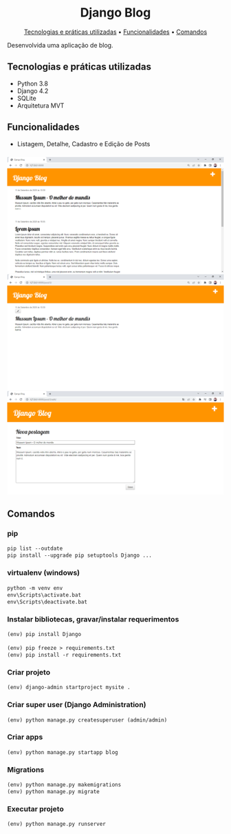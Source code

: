 <h1 align="center">
  Django Blog
</h1>
<p align="center">
  <a href="#tecnologias-e-práticas-utilizadas">Tecnologias e práticas utilizadas</a> •
  <a href="#funcionalidades">Funcionalidades</a> •
  <a href="#comandos">Comandos</a>
</p>

Desenvolvida uma aplicação de blog.

## Tecnologias e práticas utilizadas
- Python 3.8
- Django 4.2
- SQLite
- Arquitetura MVT

## Funcionalidades
- Listagem, Detalhe, Cadastro e Edição de Posts

###

![alt text](https://raw.githubusercontent.com/samuel-oldra/DjangoBlog/main/README_IMGS/List.png)
![alt text](https://raw.githubusercontent.com/samuel-oldra/DjangoBlog/main/README_IMGS/Detail.png)
![alt text](https://raw.githubusercontent.com/samuel-oldra/DjangoBlog/main/README_IMGS/CreateEdit.png)

## Comandos

### pip
```
pip list --outdate
pip install --upgrade pip setuptools Django ...
```

### virtualenv (windows)
```
python -m venv env
env\Scripts\activate.bat
env\Scripts\deactivate.bat
```

### Instalar bibliotecas, gravar/instalar requerimentos
```
(env) pip install Django

(env) pip freeze > requirements.txt
(env) pip install -r requirements.txt
```

### Criar projeto
```
(env) django-admin startproject mysite .
```

### Criar super user (Django Administration)
```
(env) python manage.py createsuperuser (admin/admin)
```

### Criar apps
```
(env) python manage.py startapp blog
```

### Migrations
```
(env) python manage.py makemigrations
(env) python manage.py migrate
```

### Executar projeto
```
(env) python manage.py runserver
```
